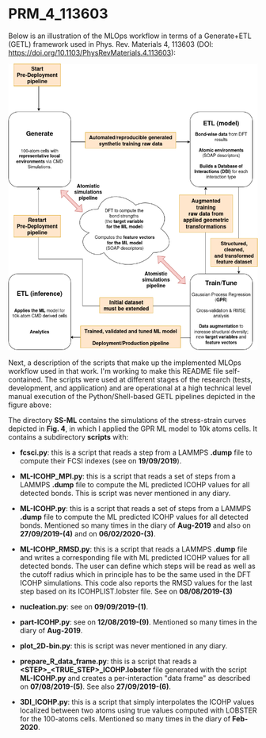 # PRM_4_113603

Below is an illustration of the MLOps workflow in terms of a Generate+ETL (GETL) framework used in Phys. Rev. Materials 4, 113603 (DOI: https://doi.org/10.1103/PhysRevMaterials.4.113603):

![MLOPs workflow used in PRM_4_113603](../img/PRM_4_113603_MLOps.drawio.png)

Next, a description of the scripts that make up the implemented MLOps workflow used in that work. I'm working to make this README file self-contained. The scripts were used at different stages of the research (tests, development, and application) and are operational at a high technical level manual execution of the Python/Shell-based GETL pipelines depicted in the figure above:

The directory **SS-ML** contains the simulations of the stress-strain curves depicted in **Fig. 4**, in which I applied the GPR ML model to 10k atoms cells. It contains a subdirectory **scripts** with:

- **fcsci.py**: this is a script that reads a step from a LAMMPS **.dump** file to compute their FCSI indexes (see on **19/09/2019**).

- **ML-ICOHP_MPI.py**: this is a script that reads a set of steps from a LAMMPS **.dump** file to compute the ML predicted ICOHP values for all detected bonds. This is script was never mentioned in any diary.

- **ML-ICOHP.py**: this is a script that reads a set of steps from a LAMMPS **.dump** file to compute the ML predicted ICOHP values for all detected bonds. Mentioned so many times in the diary of **Aug-2019** and also on **27/09/2019-(4)** and on **06/02/2020-(3)**.

- **ML-ICOHP_RMSD.py**: this is a script that reads a LAMMPS **.dump** file and writes a corresponding file with ML predicted ICOHP values for all detected bonds. The user can define which steps will be read as well as the cutoff radius which in principle has to be the same used in the DFT ICOHP simulations. This code also reports the RMSD values for the last step based on its ICOHPLIST.lobster file. See on **08/08/2019-(3)**

- **nucleation.py**: see on **09/09/2019-(1)**.

- **part-ICOHP.py**: see on **12/08/2019-(9)**. Mentioned so many times in the diary of **Aug-2019**.

- **plot_2D-bin.py**: this is script was never mentioned in any diary.

- **prepare_R_data_frame.py**: this is a script that reads a **\<STEP>_<TRUE_STEP>_ICOHP.lobster** file generated with the script **ML-ICOHP.py** and creates a per-interaction "data frame" as described on **07/08/2019-(5)**. See also **27/09/2019-(6)**.

- **3DI_ICOHP.py**: this is a script that simply interpolates the ICOHP values localized between two atoms using true values computed with LOBSTER for the 100-atoms cells. Mentioned so many times in the diary of **Feb-2020**.
